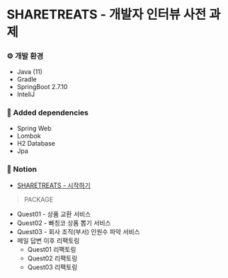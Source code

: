 # SHARETREATS - 개발자 인터뷰 사전 과제



### ⚙ 개발 환경

- Java (11)
- Gradle
- SpringBoot 2.7.10
- InteliJ

### 🔨 Added dependencies

- Spring Web
- Lombok
- H2 Database
- Jpa

### 📌 Notion
- [SHARETREATS - 시작하기](https://www.notion.so/SHARETREATS-6b2a5a0faa1a4b0787e9a43539462096)

> PACKAGE
- Quest01 - 상품 교환 서비스
- Quest02 - 빠칭코 상품 뽑기 서비스 
- Quest03 - 회사 조직(부서) 인원수 파악 서비스
- 메일 답변 이후 리팩토링
    -  Quest01 리팩토링
    -  Quest02 리팩토링
    -  Quest03 리팩토링
